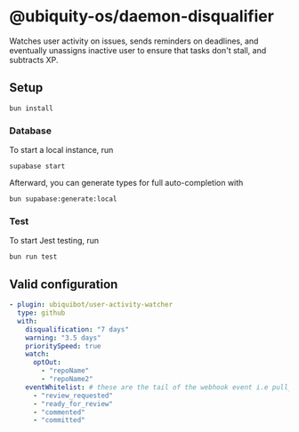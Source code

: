 # @ubiquity-os/daemon-disqualifier

Watches user activity on issues, sends reminders on deadlines, and eventually unassigns inactive user to ensure that
tasks don't stall, and subtracts XP.

## Setup

```shell
bun install
```

### Database

To start a local instance, run

```shell
supabase start
```

Afterward, you can generate types for full auto-completion with

```shell
bun supabase:generate:local
```

### Test

To start Jest testing, run

```shell
bun run test
```

## Valid configuration

```yaml
- plugin: ubiquibot/user-activity-watcher
  type: github
  with:
    disqualification: "7 days"
    warning: "3.5 days"
    prioritySpeed: true
    watch:
      optOut:
        - "repoName"
        - "repoName2"
    eventWhitelist: # these are the tail of the webhook event i.e pull_request.review_requested
      - "review_requested"
      - "ready_for_review"
      - "commented"
      - "committed"
```
